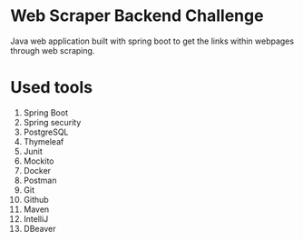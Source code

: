 # Web Scraper Backend Challenge

Java web application built with spring boot to get the links within webpages through web scraping.

# Used tools
1. Spring Boot
2. Spring security 
3. PostgreSQL 
4. Thymeleaf 
5. Junit 
6. Mockito 
7. Docker 
8. Postman 
9. Git 
10. Github 
11. Maven 
12. IntelliJ 
13. DBeaver